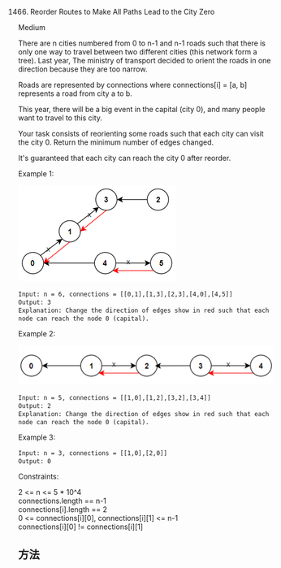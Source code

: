 1466. Reorder Routes to Make All Paths Lead to the City Zero


Medium


There are n cities numbered from 0 to n-1 and n-1 roads such that there is only one way to travel between two different cities (this network form a tree). Last year, The ministry of transport decided to orient the roads in one direction because they are too narrow.

Roads are represented by connections where connections[i] = [a, b] represents a road from city a to b.

This year, there will be a big event in the capital (city 0), and many people want to travel to this city.

Your task consists of reorienting some roads such that each city can visit the city 0. Return the minimum number of edges changed.

It's guaranteed that each city can reach the city 0 after reorder.

 

Example 1:

![1](1466-1.png)

```
Input: n = 6, connections = [[0,1],[1,3],[2,3],[4,0],[4,5]]
Output: 3
Explanation: Change the direction of edges show in red such that each node can reach the node 0 (capital).
```

Example 2:

![2](1466-2.png)

```
Input: n = 5, connections = [[1,0],[1,2],[3,2],[3,4]]
Output: 2
Explanation: Change the direction of edges show in red such that each node can reach the node 0 (capital).
```

Example 3:

```
Input: n = 3, connections = [[1,0],[2,0]]
Output: 0
```
 

Constraints:

2 <= n <= 5 * 10^4  
connections.length == n-1  
connections[i].length == 2  
0 <= connections[i][0], connections[i][1] <= n-1  
connections[i][0] != connections[i][1]


## 方法


